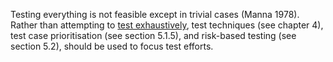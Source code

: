 Testing everything is not feasible except in trivial cases (Manna 1978). Rather than attempting to [test exhaustively](Exhaustive%20testing.md), test techniques (see chapter 4), test case prioritisation (see section 5.1.5), and risk-based testing (see section 5.2), should be used to focus test efforts.
